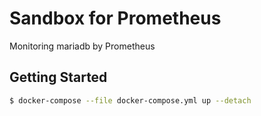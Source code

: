 # Sandbox for Prometheus 
Monitoring mariadb by Prometheus

## Getting Started
```bash
$ docker-compose --file docker-compose.yml up --detach
```

